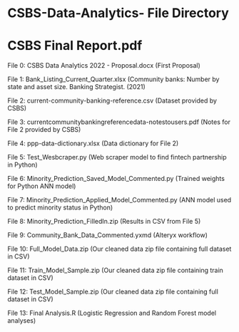 # CSBS-Data-Analytics- File Directory

# CSBS Final Report.pdf

File 0: CSBS Data Analytics 2022 - Proposal.docx (First Proposal)

File 1: Bank_Listing_Current_Quarter.xlsx (Community banks: Number by state and asset size. Banking Strategist. (2021)

File 2: current-community-banking-reference.csv (Dataset provided by CSBS)

File 3: currentcommunitybankingreferencedata-notestousers.pdf (Notes for File 2 provided by CSBS)

File 4: ppp-data-dictionary.xlsx (Data dictionary for File 2)

File 5: Test_Wesbcraper.py (Web scraper model to find fintech partnership in Python)

File 6: Minority_Prediction_Saved_Model_Commented.py (Trained weights for Python ANN model)

File 7: Minority_Prediction_Applied_Model_Commented.py (ANN model used to predict minority status in Python)

File 8: Minority_Prediction_FilledIn.zip (Results in CSV from File 5)

File 9: Community_Bank_Data_Commented.yxmd (Alteryx workflow)

File 10: Full_Model_Data.zip (Our cleaned data zip file containing full dataset in CSV)

File 11: Train_Model_Sample.zip (Our cleaned data zip file containing train dataset in CSV)

File 12: Test_Model_Sample.zip (Our cleaned data zip file containing full dataset in CSV)

File 13: Final Analysis.R (Logistic Regression and Random Forest model analyses)

